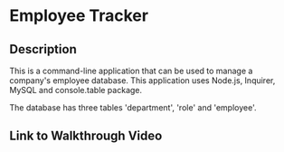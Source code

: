 # Employee Tracker

## Description

This is a command-line application that can be used to manage a company's employee database. This application uses Node.js, Inquirer, MySQL and console.table package.

The database has three tables 'department', 'role' and 'employee'.

## Link to Walkthrough Video

